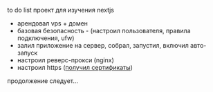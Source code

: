 to do list проект для изучения nextjs

- арендовал vps + домен 
- базовая безопасность - (настроил пользователя, правила подключения, ufw)
- залил приложение на сервер, собрал, запустил, включил авто-запуск
- настроил реверс-прокси (nginx)
- настроил https ([получил сертификаты](https://letsencrypt.org/ru/how-it-works/))

продолжение следует...
